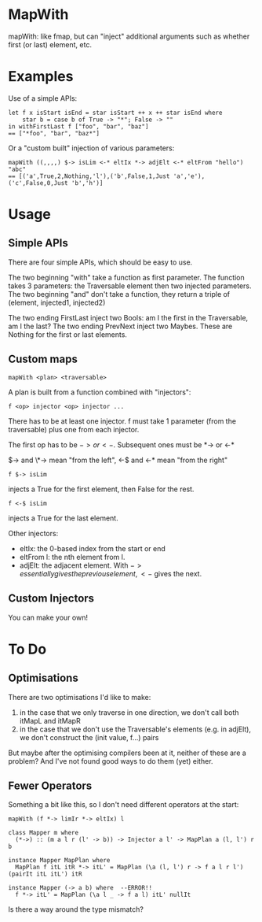 # MapWith
mapWith: like fmap, but can "inject" additional arguments such as whether first (or last) element, etc.

# Examples

Use of a simple APIs:

    let f x isStart isEnd = star isStart ++ x ++ star isEnd where
        star b = case b of True -> "*"; False -> ""
    in withFirstLast f ["foo", "bar", "baz"]
    == ["*foo", "bar", "baz*"]

Or a "custom built" injection of various parameters:

    mapWith ((,,,,) $-> isLim <-* eltIx *-> adjElt <-* eltFrom "hello") "abc"
    == [('a',True,2,Nothing,'l'),('b',False,1,Just 'a','e'),('c',False,0,Just 'b','h')]

# Usage

## Simple APIs

There are four simple APIs, which should be easy to use.

The two beginning "with" take a function as first parameter. The function takes 3 parameters: the Traversable element then two injected parameters.
The two beginning "and" don't take a function, they return a triple of (element, injected1, injected2)

The two ending FirstLast inject two Bools: am I the first in the Traversable, am I the last?
The two ending PrevNext inject two Maybes. These are Nothing for the first or last elements.

## Custom maps

    mapWith <plan> <traversable>

A plan is built from a function combined with "injectors":

    f <op> injector <op> injector ...

There has to be at least one injector. f must take 1 parameter (from the traversable) plus one from each injector.

The first op has to be $-> or <-$. Subsequent ones must be \*-> or <-\*

$-> and \*-> mean "from the left", <-$ and <-\* mean "from the right"

    f $-> isLim
  
injects a True for the first element, then False for the rest.

    f <-$ isLim
  
injects a True for the last element.

Other injectors:
* eltIx: the 0-based index from the start or end
* eltFrom l: the nth element from l.
* adjElt: the adjacent element. With $-> essentially gives the previous element, <-$ gives the next.

## Custom Injectors

You can make your own!

# To Do

## Optimisations

There are two optimisations I'd like to make:
1. in the case that we only traverse in one direction, we don't call both itMapL and itMapR
2. in the case that we don't use the Traversable's elements (e.g. in adjElt), we don't construct the (init value, f...) pairs

But maybe after the optimising compilers been at it, neither of these are a problem? 
And I've not found good ways to do them (yet) either.

## Fewer Operators

Something a bit like this, so I don't need different operators at the start:

    mapWith (f *-> limIr *-> eltIx) l

    class Mapper m where
      (*->) :: (m a l r (l' -> b)) -> Injector a l' -> MapPlan a (l, l') r b
      
    instance Mapper MapPlan where
      MapPlan f itL itR *-> itL' = MapPlan (\a (l, l') r -> f a l r l') (pairIt itL itL') itR
      
    instance Mapper (-> a b) where  --ERROR!!
      f *-> itL' = MapPlan (\a l _ -> f a l) itL' nullIt

Is there a way around the type mismatch?

